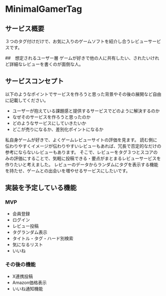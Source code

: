 # MinimalGamerTag

## サービス概要
３つのタグ付けだけで、お気に入りのゲームソフトを紹介し合うレビューサービスです。

##　想定されるユーザー層
ゲームが好きで他の人に共有したい、されたいけれど詳細なレビューを書くのが面倒な人。

## サービスコンセプト
以下のようなポイントでサービスを作ろうと思った背景やその後の展開など自由に記載してください。
* ユーザーが抱えている課題感と提供するサービスでどのように解決するのか
* なぜそのサービスを作ろうと思ったのか
* どのようなサービスにしていきたいか
* どこが売りになるか、差別化ポイントになるか


私自身ゲームが好きで、よくゲームレビューサイトの評価を見ます。
読む側に伝わりやすくイメージが伝わりやすいレビューもあれば、冗長で否定的なだけの参考にならないレビューもあります。
そこで、レビューをタグ３つとスコアのみの評価にすることで、気軽に投稿できる・要点がまとまるレビューサービスを作りたいと考えました。
レビューのデータからランダムにタグを表示する機能を持たせ、ゲームとの出会いを増やせるサービスにしたいです。

## 実装を予定している機能
### MVP
* 会員登録
* ログイン
* レビュー投稿
* タグランダム表示
* タイトル・タグ・ハード別検索
* 気になるリスト
* いいね


### その後の機能
* X連携投稿
* Amazon価格表示
* いいね通知機能